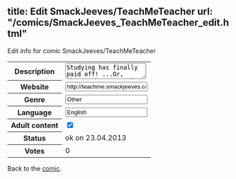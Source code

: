 title: Edit SmackJeeves/TeachMeTeacher
url: "/comics/SmackJeeves_TeachMeTeacher_edit.html"
---
Edit info for comic SmackJeeves/TeachMeTeacher

<form name="comic" action="http://gaepostmail.appengine.com/comic" name="post">
<table class="comicinfo">
<tr>
<th>Description</th><td><textarea name="description">Studying has finally paid off! ...Or, that's what Petteri thinks while mistaking his new tutor for a mere servant. Being a teacher in a foreign country can always be kinda scary experience, but what if you add some not-so-wanted cigarette smelling romance on it..? BL // Yaoi Iaikaa - art and character design Shuszgeh - story and character design</textarea></td>
</tr>
<tr>
<th>Website</th><td><input type="text" name="url" value="http://teachme.smackjeeves.com/comics/"/></td>
</tr>
<tr>
<th>Genre</th><td><input type="text" name="genre" value="Other"/></td>
</tr>
<tr>
<th>Language</th><td><input type="text" name="language" value="English"/></td>
</tr>
<tr>
<th>Adult content</th><td><input type="checkbox" name="adult" value="adult" checked="checked"/></td>
</tr>
<tr>
<th>Status</th><td>ok on 23.04.2013</td>
</tr>
<tr>
<th>Votes</th><td>0</div></td>
</tr>
</table>
</form>

Back to the [comic](/comics/SmackJeeves_TeachMeTeacher.html).
